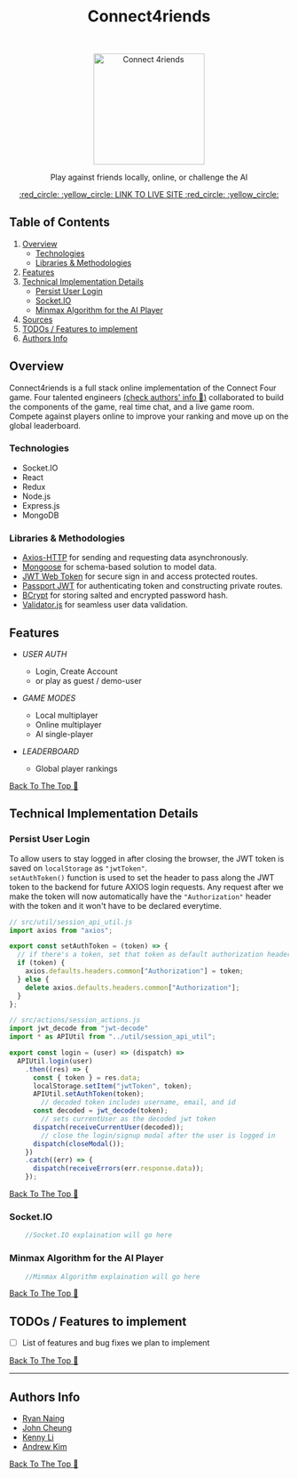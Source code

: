 <!-- markdownlint-disable-file MD033 -->

<h1 align="center"> Connect4riends </h1> <br>
<p align="center">
    <a href="https://connect4riends.herokuapp.com/">
        <img alt="Connect 4riends" title="Connect4riends" src="app/assets/images/logo.svg" width="200">
    </a>
</p>

<p align="center" > Play against friends locally, online, or challenge the AI </p>
<p align="center" > <a href="https://connect4riends.herokuapp.com/"> :red_circle: :yellow_circle: LINK TO LIVE SITE :red_circle: :yellow_circle: </a></p>

## Table of Contents

1. [Overview](#overview)
    - [Technologies](#technologies)
    - [Libraries & Methodologies](#libraries--methodologies)
2. [Features](#features)
3. [Technical Implementation Details](#technical-implementation-details)
    - [Persist User Login](#persist-user-login)
    - [Socket.IO](#socketio)
    - [Minmax Algorithm for the AI Player](#minmax-algorithm-for-the-ai-player)
4. [Sources](#sources)
5. [TODOs / Features to implement](#todos--features-to-implement)
6. [Authors Info](#authors-info)


## Overview

Connect4riends is a full stack online implementation of the Connect Four game. Four talented engineers [(check authors' info :arrow_down_small:)](#authors-info) collaborated to build the components of the game, real time chat, and a live game room. Compete against players online to improve your ranking and move up on the global leaderboard.

### Technologies

- Socket.IO
- React
- Redux
- Node.js
- Express.js
- MongoDB

### Libraries & Methodologies

- [Axios-HTTP](https://github.com/axios/axios) for sending and requesting data asynchronously.
- [Mongoose](https://github.com/Automattic/mongoose) for schema-based solution to model data.
- [JWT Web Token](https://github.com/auth0/node-jsonwebtoken) for secure sign in and access protected routes.
- [Passport JWT](https://github.com/mikenicholson/passport-jwt) for authenticating token and constructing private routes.
- [BCrypt](https://github.com/dcodeIO/bcrypt.js) for storing salted and encrypted password hash.
- [Validator.js](https://github.com/validatorjs/validator.js) for seamless user data validation.

## Features

- *USER AUTH*
  - Login, Create Account
  - or play as guest / demo-user

- *GAME MODES*
  - Local multiplayer 
  - Online multiplayer
  - AI single-player

- *LEADERBOARD*
  - Global player rankings


[Back To The Top :arrow_up_small:](#table-of-contents)

## Technical Implementation Details

### Persist User Login

To allow users to stay logged in after closing the browser, the JWT token is saved on `localStorage` as `"jwtToken"`. <br>
`setAuthToken()` function is used to set the header to pass along the JWT token to the backend for future AXIOS login requests. 
Any request after we make the token will now automatically have the `"Authorization"` header with the token and it won't have to be declared everytime.

```javascript
// src/util/session_api_util.js
import axios from "axios";

export const setAuthToken = (token) => {
  // if there's a token, set that token as default authorization header
  if (token) {
    axios.defaults.headers.common["Authorization"] = token;
  } else {
    delete axios.defaults.headers.common["Authorization"];
  }
};

// src/actions/session_actions.js
import jwt_decode from "jwt-decode"
import * as APIUtil from "../util/session_api_util";

export const login = (user) => (dispatch) =>
  APIUtil.login(user)
    .then((res) => {
      const { token } = res.data;
      localStorage.setItem("jwtToken", token);
      APIUtil.setAuthToken(token);
        // decoded token includes username, email, and id
      const decoded = jwt_decode(token);
        // sets currentUser as the decoded jwt token
      dispatch(receiveCurrentUser(decoded));
        // close the login/signup modal after the user is logged in
      dispatch(closeModal());
    })
    .catch((err) => {
      dispatch(receiveErrors(err.response.data));
    });
```

[Back To The Top :arrow_up_small:](#table-of-contents)


### Socket.IO

```javascript
    //Socket.IO explaination will go here
```

### Minmax Algorithm for the AI Player

```javascript
    //Minmax Algorithm explaination will go here
```

[Back To The Top :arrow_up_small:](#table-of-contents)


## TODOs / Features to implement

- [ ] List of features and bug fixes we plan to implement

[Back To The Top :arrow_up_small:](#table-of-contents)

---

## Authors Info

-  [Ryan Naing](www.ryannaing.com)
-  [John Cheung]()
-  [Kenny Li]()
-  [Andrew Kim]()


[Back To The Top :arrow_up_small:](#table-of-contents)
